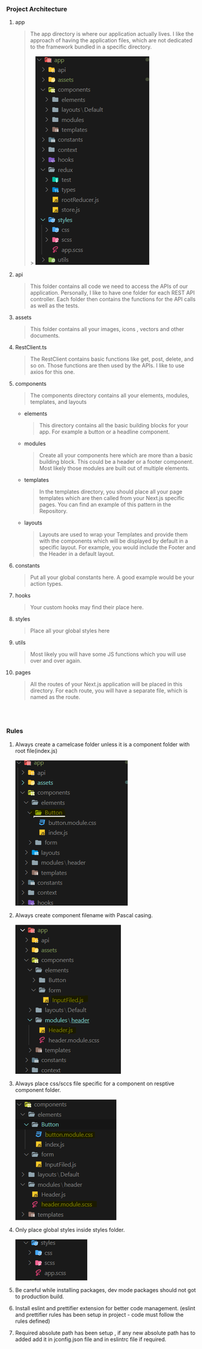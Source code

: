 ### Project Architecture

1. app

   > The app directory is where our application actually lives. I like the approach of having the application files, which are not dedicated to the framework bundled in a specific directory.<br/><br/> > ![Image](./app/assets/images/md/CAPTURE.PNG)

2. api

   > This folder contains all code we need to access the APIs of our application. Personally, I like to have one folder for each REST API controller. Each folder then contains the functions for the API calls as well as the tests.

3. assets

   > This folder contains all your images, icons , vectors and other documents.

4. RestClient.ts

   > The RestClient contains basic functions like get, post, delete, and so on. Those functions are then used by the APIs. I like to use axios for this one.

5. components

   > The components directory contains all your elements, modules, templates, and layouts

   - elements

     > This directory contains all the basic building blocks for your app. For example a button or a headline component.

   - modules

     > Create all your components here which are more than a basic building block. This could be a header or a footer component. Most likely those modules are built out of multiple elements.

   - templates

     > In the templates directory, you should place all your page templates which are then called from your Next.js specific pages. You can find an example of this pattern in the Repository.

   - layouts
     > Layouts are used to wrap your Templates and provide them with the components which will be displayed by default in a specific layout. For example, you would include the Footer and the Header in a default layout.

6. constants

   > Put all your global constants here. A good example would be your action types.

7. hooks

   > Your custom hooks may find their place here.

8. styles

   > Place all your global styles here

9. utils

   > Most likely you will have some JS functions which you will use over and over again.

10. pages

    > All the routes of your Next.js application will be placed in this directory. For each route, you will have a separate file, which is named as the route.

<br/>
<br/>

### Rules

1. Always create a camelcase folder unless it is a component folder with root file(index.js)<br/><br/>
   ![Image](./app/assets/images/md/CAPTURE1.PNG)

2. Always create component filename with Pascal casing.<br/><br/>
   ![Image](./app/assets/images/md/CAPTURE2.PNG)

3. Always place css/sccs file specific for a component on resptive component folder. <br/><br/>
   ![Image](./app/assets/images/md/CAPTURE3.PNG)

4. Only place global styles inside styles folder.<br/><br/>
   ![Image](./app/assets/images/md/CAPTURE4.PNG)

5. Be careful while installing packages, dev mode packages should not got to production build.

6. Install eslint and prettifier extension for better code management. (eslint and prettifier rules has been setup in project - code must follow the rules defined)

7. Required absolute path has been setup , if any new absolute path has to added add it in jconfig.json file and in eslintrc file if required.